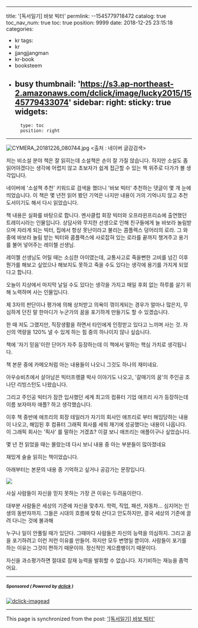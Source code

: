 
---
title: '[독서일기] 바보 빅터'
permlink: --1545779718472
catalog: true
toc_nav_num: true
toc: true
position: 9999
date: 2018-12-25 23:15:18
categories:
- kr
tags:
- kr
- jjangjjangman
- kr-book
- booksteem
- busy
thumbnail: 'https://s3.ap-northeast-2.amazonaws.com/dclick/image/lucky2015/1545779433074'
sidebar:
    right:
        sticky: true
widgets:
    -
        type: toc
        position: right
---


![CYMERA_20181226_080744.jpg](https://s3.ap-northeast-2.amazonaws.com/dclick/image/lucky2015/1545779433074)
<출처 : 네이버 글감검색>

저는 비소설 분야 책은 잘 읽히는데 소설책은 손이 잘 가질 않습니다.
하지만 소설도 좀 읽어야겠다는 생각에 어렵지 않고 초보자가 쉽게 접근할 수 있는 책 위주로 다가가 볼 생각입니다.

네이버에 '소설책 추천' 키워드로 검색을 했더니 '바보 빅터' 추천하는 댓글이 몇 개 눈에 띄었습니다.
이 책은 몇 년전 읽어 봤던 기억은 나지만 내용이 거의 기억나지 않고 추천도서이기도 해서 다시 읽었습니다.

책 내용은 실화를 바탕으로 합니다.
멘사클럽 회장 빅터와 오프라윈프리쇼에 출연했던 트레이시라는 인물입니다.
상담사와 무지한 선생으로 인해 친구들에게 늘 바보라 놀림받으며 자라게 되는 빅터,
집에서 항상 못난이라고 불리는 콤플렉스 덩어리의 로라.
그 와중에 바보라 놀림 받는 빅터와 콤플랙스에 사로잡혀 있는 로라를 끝까지 챙겨주고 용기를 불어 넣어주는 레이첼 선생님.

레이첼 선생님도 어릴 때는 소심한 아이였는데, 교통사고로 죽을뻔한 고비를 넘긴 이후 뭔가를 해보고 싶었으나 해보지도 못하고 죽을 수도 있다는 생각에 용기를 가지게 되었다고 합니다.

오늘이 지상에서 마지막 날일 수도 있다는 생각을 가지고 매일 후회 없는 하루를 살기 위해 노력하며 사는 인물입니다.

제 3자의 판단이나 평가에 의해 상처받고 의욕이 꺾이게되는 경우가 얼마나 많은지, 
무심하게 던진 말 한마디가 누군가의 꿈을 포기하게 만들기도 할 수 있겠습니다.

한 때 저도 그랬지만, 직장생활을 하면서 타인에게 인정받고 있다고 느끼며 사는 것. 자신의 역량을 120% 낼 수 있게 하는 힘 중의 하나이지 않나 싶습니다.

책에 '자기 믿음'이란 단어가 자주 등장하는데 이 책에서 말하는 핵심 가치로 생각됩니다.

책 본문 중에 카메오처럼 아는 내용들이 나오니 그것도 하나의 재미네요.

아우슈비츠에서 살아남은 빅터프랭클 박사 이야기도 나오고, '갈매기의 꿈'의 주인공 조나단 리빙스턴도 나왔습니다.

그리고 주인공 빅터가 잠깐 입사했던 세계 최고의 컴퓨터 기업 애프리 사가 등장하는데 이름 보자마자 애플? 하고 생각했습니다.

이후 책 중반에 애프리의 회장 테일러가 자기의 회사인 애프리로 부터 해임당하는 내용이 나오고, 해임된 후 컴퓨터 그래픽 회사를 세워 재기에 성공했다는 내용이 나옵니다.
이 그래픽 회사는 '픽사' 를 말하는 거겠죠?  이걸 보니 애프리는 애플이구나 싶었습니다.

몇 년 전 읽었을 때는 몰랐는데 다시 보니 내용 중 아는 부분들이 많아졌네요

재밌게 술술 읽히는 책이었습니다.

아래부터는 본문의 내용 중 기억하고 싶거나 공감가는 문장입니다.

![](https://i.imgur.com/HckzDOK.gif)

사실 사람들이 자신을 믿지 못하는 가장 큰 이유는 두려움이란다.

대부분 사람들은 세상의 기준에 자신을 맞추지. 
학력, 직업, 패션, 자동차... 심지어는 인생의 동반자까지.
그들은 시대의 흐름에 맞춰 산다고 안도하지만,
결국 세상의 기준에 끌려 다니는 것에 불과해

누구나 일이 안풀릴 때가 있단다. 그때마다 사람들은 자신의 능력을 의심하지.
그리고 꿈을 포기하려고 이런 저런 이유를 만들어. 하지만 모두 변명일 뿐이야.
사람들이 포기를 하는 이유는 그것이 편하기 때문이야. 
정신적인 게으름뱅이기 때문이다.

자신을 과소평가하면 절대로 잠재 능력을 발휘할 수 없습니다.
자기비하는 재능을 좀먹어요.


---

#####  <sub> **Sponsored ( Powered by [dclick](https://www.dclick.io) )** </sub>
[![dclick-imagead](https://s3.ap-northeast-2.amazonaws.com/dclick/image/forhappywomen/1545383486095.jpg)](https://api.dclick.io/v1/c?x=eyJhbGciOiJIUzI1NiIsInR5cCI6IkpXVCJ9.eyJjIjoibHVja3kyMDE1IiwicyI6Ii0tMTU0NTc3OTcxODQ3MiIsImEiOlsiaS0xMDMiXSwidXJsIjoiaHR0cHM6Ly9mb3JoYXBweXdvbWVuLmNvbS9hcmNoaXZlcy8xMjkzIiwiaWF0IjoxNTQ1Nzc5NzE4LCJleHAiOjE4NjExMzk3MTh9.YaXydr0CzrIil1KMm3Jhl1-D1G5w-YOFKzwWGsMWoZg)

- - -

This page is synchronized from the post: ['[독서일기] 바보 빅터'](https://steemit.com/@lucky2015/--1545779718472)
